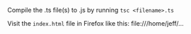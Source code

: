 Compile the .ts file(s) to .js by running
  `tsc <filename>.ts`

Visit the `index.html` file in Firefox like this:
  file:///home/jeff/...
